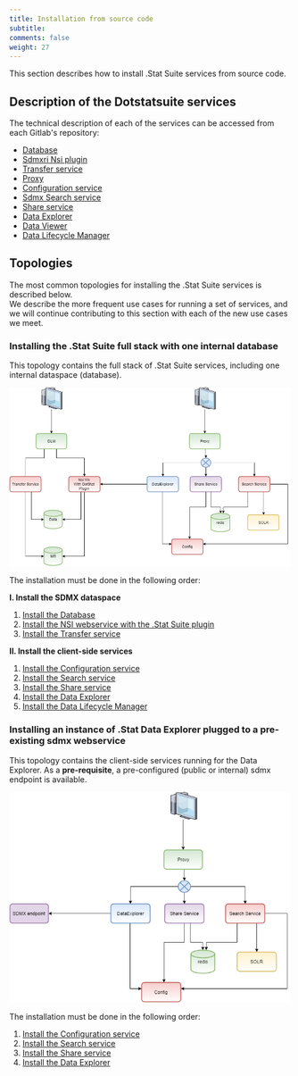 ```yaml
---
title: Installation from source code
subtitle: 
comments: false
weight: 27
---
```


This section describes how to install .Stat Suite services from source code.

## Description of the Dotstatsuite services
The technical description of each of the services can be accessed from each Gitlab's repository:<br>

- [Database](https://gitlab.com/sis-cc/.stat-suite/dotstatsuite-core-data-access/blob/master/README.md)
- [Sdmxri Nsi plugin](https://gitlab.com/sis-cc/.stat-suite/dotstatsuite-core-sdmxri-nsi-plugin/blob/master/readme.md)
- [Transfer service](https://gitlab.com/sis-cc/.stat-suite/dotstatsuite-core-transfer/blob/master/README.md)
- [Proxy](https://gitlab.com/sis-cc/.stat-suite/dotstatsuite-proxy/blob/develop/README.md)
- [Configuration service](https://gitlab.com/sis-cc/.stat-suite/dotstatsuite-config/blob/develop/README.md)
- [Sdmx Search service](https://gitlab.com/sis-cc/.stat-suite/dotstatsuite-sdmx-faceted-search/blob/develop/README.md)
- [Share service](https://gitlab.com/sis-cc/.stat-suite/dotstatsuite-share/blob/develop/README.md)
- [Data Explorer](https://gitlab.com/sis-cc/.stat-suite/dotstatsuite-data-explorer/blob/develop/README.md)
- [Data Viewer](https://gitlab.com/sis-cc/.stat-suite/dotstatsuite-data-viewer/blob/develop/README.md)
- [Data Lifecycle Manager](https://gitlab.com/sis-cc/.stat-suite/dotstatsuite-data-lifecycle-manager/blob/develop/README.md)


## Topologies
The most common topologies for installing the .Stat Suite services is described below.<br>
We describe the more frequent use cases for running a set of services, and we will continue contributing to this section with each of the new use cases we meet. 

### Installing the .Stat Suite full stack with one internal database
This topology contains the full stack of .Stat Suite services, including one internal dataspace (database).<br>

![.Stat Suite full stack](/content/images/One_Internal_Space.png)

The installation must be done in the following order: <br>

**I. Install the SDMX dataspace**<br>

1. [Install the Database](https://gitlab.com/sis-cc/.stat-suite/dotstatsuite-core-data-access/blob/master/docs/installation/CodeBaseApproach.md)
2. [Install the NSI webservice with the .Stat Suite plugin](https://gitlab.com/sis-cc/.stat-suite/dotstatsuite-core-sdmxri-nsi-plugin/blob/develop/docs/installation/CodeBaseApproach.md)
3. [Install the Transfer service](https://gitlab.com/sis-cc/.stat-suite/dotstatsuite-core-transfer/blob/develop/docs/installation/CodeBaseApproach.md)

**II. Install the client-side services**<br>

1. [Install the Configuration service](https://gitlab.com/sis-cc/.stat-suite/dotstatsuite-config/blob/develop/README.md)
2. [Install the Search service](https://gitlab.com/sis-cc/.stat-suite/dotstatsuite-sdmx-faceted-search/blob/develop/README.md)
3. [Install the Share service](https://gitlab.com/sis-cc/.stat-suite/dotstatsuite-share/blob/develop/README.md)
3. [Install the Data Explorer](https://gitlab.com/sis-cc/.stat-suite/dotstatsuite-data-explorer/blob/develop/README.md)
4. [Install the Data Lifecycle Manager](https://gitlab.com/sis-cc/.stat-suite/dotstatsuite-data-lifecycle-manager/blob/develop/README.md)

### Installing an instance of .Stat Data Explorer plugged to a pre-existing sdmx webservice
This topology contains the client-side services running for the Data Explorer. As a **pre-requisite**, a pre-configured (public or internal) sdmx endpoint is available.<br>

![.Stat Suite client-side](/content/images/External_SDMX.png)

The installation must be done in the following order:<br>

1. [Install the Configuration service](https://gitlab.com/sis-cc/.stat-suite/dotstatsuite-config/blob/develop/README.md)
2. [Install the Search service](https://gitlab.com/sis-cc/.stat-suite/dotstatsuite-sdmx-faceted-search/blob/develop/README.md)
3. [Install the Share service](https://gitlab.com/sis-cc/.stat-suite/dotstatsuite-share/blob/develop/README.md)
3. [Install the Data Explorer](https://gitlab.com/sis-cc/.stat-suite/dotstatsuite-data-explorer/blob/develop/README.md)

